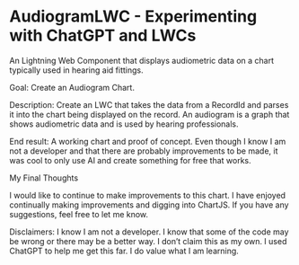 # AudiogramLWC - Experimenting with ChatGPT and LWCs

An Lightning Web Component that displays audiometric data on a chart typically used in hearing aid fittings. 

Goal:  Create an Audiogram Chart.

Description: Create an LWC that takes the data from a RecordId and parses it into the chart being displayed on the record.  An audiogram is a graph that shows audiometric data and is used by hearing professionals.  

End result: A working chart and proof of concept.  Even though I know I am not a developer and that there are probably improvements to be made, it was cool to only use AI and create something for free that works. 

My Final Thoughts

I would like to continue to make improvements to this chart.  I have enjoyed continually making improvements and digging into ChartJS.  If you have any suggestions, feel free to let me know.

Disclaimers:
I know I am not a developer.  I know that some of the code may be wrong or there may be a better way.  I don’t claim this as my own.  I used ChatGPT to help me get this far.  I do value what I am learning.  
